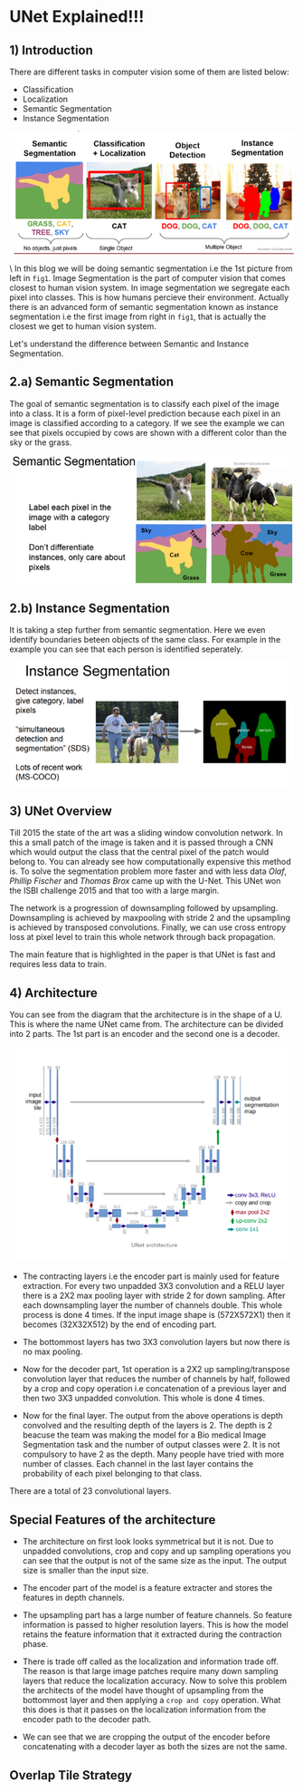 # UNet Explained!!!

## 1) Introduction
There are different tasks in computer vision some of them are listed below: 
- Classification
- Localization
- Semantic Segmentation
- Instance Segmentation

![TypesOfCV](assets/typesofCV.png)

\\
In this blog we will be doing semantic segmentation i.e the 1st picture from left in `fig1`. Image Segmentation is the part of computer vision that comes closest to human vision system. In image segmentation we segregate each pixel into classes. This is how humans percieve their environment. Actually there is an advanced form of semantic segmentation known as instance segmentation i.e the first image from right in `fig1`, that is actually the closest we get to human vision system.

Let's understand the difference between Semantic and Instance Segmentation.

## 2.a) Semantic Segmentation

The goal of semantic segmentation is to classify each pixel of the image into a class. It is a form of pixel-level prediction because each pixel in an image is classified according to a category. If we see the example we can see that pixels occupied by cows are shown with a different color than the sky or the grass.

![Semantic Segmentation](assets/semanticseg.png)

## 2.b) Instance Segmentation

It is taking a step further from semantic segmentation. Here we even identify boundaries beteen objects of the same class. For example in the example you can see that each person is identified seperately.

![Instance Segmentation](assets/instanceseg.png)

## 3) UNet Overview

Till 2015 the state of the art was a sliding window convolution network. In this a small patch of the image is taken and it is passed through a CNN which would output the class that the central pixel of the patch would belong to. You can already see how computationally expensive this method is. To solve the segmentation problem more faster and with less data _Olaf_, _Phillip Fischer_ and _Thomas Brox_ came up with the U-Net. This UNet won the ISBI challenge 2015 and that too with a large margin.

The network is a progression of downsampling followed by upsampling. Downsampling is achieved by maxpooling with stride 2 and the upsampling is achieved by transposed convolutions. Finally, we can use cross entropy loss at pixel level to train this whole network through back propagation.

The main feature that is highlighted in the paper is that UNet is fast and requires less data to train.

## 4) Architecture

You can see from the diagram that the architecture is in the shape of a U. This is where the name UNet came from. The architecture can be divided into 2 parts. The 1st part is an encoder and the second one is a decoder. 

![Architecture](assets/unet-architecture.png)

- The contracting layers i.e the encoder part is mainly used for feature extraction. For every two unpadded 3X3 convolution and a RELU layer there is a 2X2 max pooling layer with stride 2 for down sampling. After each downsampling layer the number of channels double. This whole process is done 4 times. If the input image shape is (572X572X1) then it becomes (32X32X512) by the end of encoding part. 

- The bottommost layers has two 3X3 convolution layers but now there is no max pooling.

- Now for the decoder part, 1st operation is a 2X2 up sampling/transpose convolution layer that reduces the number of channels by half, followed by a crop and copy operation i.e concatenation of a previous layer and then two 3X3 unpadded convolution. This whole is done 4 times.

- Now for the final layer. The output from the above operations is depth convolved and the resulting depth of the layers is 2. The depth is 2 beacuse the team was making the model for a Bio medical Image Segmentation task and the number of output classes were 2. It is not compulsory to have 2 as the depth. Many people have tried with more number of classes. Each channel in the last layer contains the probability of each pixel belonging to that class.

There are a total of 23 convolutional layers.

## Special Features of the architecture

- The architecture on first look looks symmetrical but it is not. Due to unpadded convolutions, crop and copy and up sampling operations you can see that the output is not of the same size as the input. The output size is smaller than the input size.

- The encoder part of the model is a feature extracter and stores the features in depth channels.

- The upsampling part has a large number of feature channels. So feature information is passed to higher resolution layers.
This is how the model retains the feature information that it extracted during the contraction phase.

- There is trade off called as the localization and information trade off. The reason is that large image patches require many down sampling layers that reduce the localization accuracy. Now to solve this problem the architects of the model have thought of upsampling from the bottommost layer and then applying a `crop and copy` operation. What this does is that it passes on the localization information from the encoder path to the decoder path. 

- We can see that we are cropping the output of the encoder before concatenating with a decoder layer as both the sizes are not the same.

## Overlap Tile Strategy
